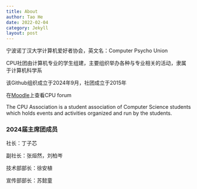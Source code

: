 ```yaml
---
title: About
author: Tao He
date: 2022-02-04
category: Jekyll
layout: post
---
```


宁波诺丁汉大学计算机爱好者协会，英文名：Computer Psycho Union

CPU社团由计算机专业的学生组建，主要组织举办各种与专业相关的活动，隶属于计算机科学系

该Github组织成立于2024年9月，社团成立于2015年

在[Moodle](https://moodle.nottingham.ac.uk/mod/forum/view.php?id=1812922)上查看CPU forum

The CPU Association is a student association of Computer Science students which holds events and activities organized and run by the students.

### 2024届主席团成员

社长：丁子芯

副社长：张烜然，刘柏岑

技术部部长：徐安植

宣传部部长：苏懿童


